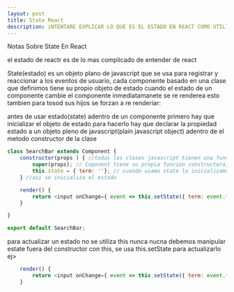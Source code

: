 ```yaml
---
layout: post
title: State React
description: iNTENTARE EXPLICAR LO QUE ES EL ESTADO EN REACT COMO UTILIZARLO Y NOTAS IMPORTANTES SOBRE EL
---
```

Notas Sobre State En React

el estado de reactr es de lo mas complicado de entender de react

State(estado) es un objeto plano de javascript que se usa para registrar y reaccionar a los eventos de usuario, cada componente basado en una clase que definimos tiene su propio objeto de estado cuando el estado de un componente cambie el componente inmediatamanete se re renderea esto tambien para tosod sus hijos se forzan a re renderiar:

antes de usar estado(state) adentro de un componente primero hay que inicializar el objeto de estado
para hacerlo hay que declarar la propiedad estado a un objeto pleno de javascript(plain javascript object) adentro de el metodo constructor de la clase

```javascript
class SearchBar extends Component {
    constructor(props ) { //todas las clases javascript tienen una funcion especial llamada constructor esta es la primera y unica funcion llamada automaticamente cuando una nueva instancia de la clase se crea, puedes imaginarte en relidad esta funcion es llamada todo el timepo porque se llama cuando se crea una nueva instancia de la clase, la funcion de constructor es recerbada para hacer configuraciones en nuestra clase como inicializar variables, inicializar estado y ese tipo de cosas
        super(props); // Coponent tiene su propia funcion constructora, cuando definimos un metodo que ya esta definido en la clase padre la cual es component, podemos  llamar ese methodo padre en la calse padre llamando SUPER. Super llama la clase padre de el metodo que extendemos o metodo padre  
        this.state = { term: ''}; // cuando usamo state lo inicializamos creando un objeto nuevo y asignandozelo a This.State, el objeto que pasemos tambien tendra propiedades que queremos registrar en el state(estado), en este ejemplo queremos registrar la propiedad term de el estado(state) usamos Term por referirnos a termino de busqueda que es lo que pretende hacer esta clase cuando un usuario ingrese datos en un input queremos registrar lo que escrive en el This.state
    } //asi se inicializa el estado

    render() {
        return <input onChange={ event => this.setState({ term: event.target.value })} />;
    }

}

export default SearchBar;
```

para actualizar un estado no se utiliza this nunca nucna debemos manipular estate fuera del constructor con this, se usa this.setState para actualizarlo ej>
```javascript
    render() {
        return <input onChange={ event => this.setState({ term: event.target.value })} />;
    }
```
